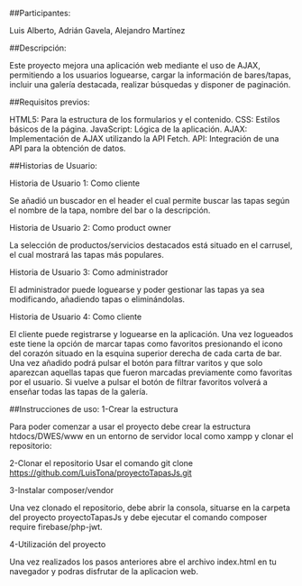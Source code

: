 ##Participantes:
 
Luis Alberto, Adrián Gavela, Alejandro Martínez
 
##Descripción:
 
Este proyecto mejora una aplicación web mediante el uso de AJAX, permitiendo a los usuarios loguearse, cargar la información de bares/tapas, incluir una galería destacada, realizar búsquedas y disponer de paginación.
 
##Requisitos previos:
 
  HTML5: Para la estructura de los formularios y el contenido.
  CSS: Estilos básicos de la página. 
  JavaScript: Lógica de la aplicación.
  AJAX: Implementación de AJAX utilizando la API Fetch.
  API: Integración de una API para la obtención de datos.
 
##Historias de Usuario:
 
  Historia de Usuario 1: Como cliente
 
  Se añadió un buscador en el header el cual permite buscar las tapas según el nombre de la tapa, nombre del bar o la descripción.
 
  Historia de Usuario 2: Como product owner
 
  La selección de productos/servicios destacados está situado en el carrusel, el cual mostrará las tapas más populares.
 
  Historia de Usuario 3: Como administrador
 
  El administrador puede loguearse y poder gestionar las tapas ya sea modificando, añadiendo tapas o eliminándolas.
 
  Historia de Usuario 4: Como cliente
 
  El cliente puede registrarse y loguearse en la aplicación. Una vez logueados este tiene la opción de marcar tapas como favoritos presionando el icono del corazón situado en la esquina superior 
derecha de cada carta de bar. Una vez añadido podrá pulsar el botón para filtrar varitos y que solo aparezcan aquellas tapas que fueron marcadas previamente como favoritas por el usuario. Si vuelve a 
pulsar el botón de filtrar favoritos volverá a enseñar todas las tapas de la galería.
 
##Instrucciones de uso:
  1-Crear la estructura
  
  Para poder comenzar a usar el proyecto debe crear la estructura htdocs/DWES/www en un entorno de servidor local como xampp y clonar el repositorio:
  
  2-Clonar el repositorio
  Usar el comando 
  git clone https://github.com/LuisTona/proyectoTapasJs.git
  
  3-Instalar composer/vendor
  
  Una vez clonado el repositorio, debe abrir la consola, situarse en la carpeta del proyecto proyectoTapasJs y debe ejecutar el comando
  composer require firebase/php-jwt.
  
  4-Utilización del proyecto
  
  Una vez realizados los pasos anteriores abre el archivo index.html en tu navegador y podras disfrutar de la aplicacion web.